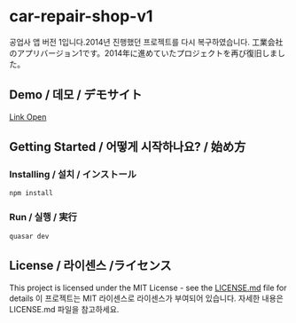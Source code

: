 # car-repair-shop-v1

공업사 앱 버전 1입니다.2014년 진행했던 프로젝트를 다시 복구하였습니다.
工業会社のアプリバージョン1です。2014年に進めていたプロジェクトを再び復旧しました。

## Demo / 데모 / デモサイト

[Link Open](https://car-repair-shop-v1.netlify.app/#/)

## Getting Started / 어떻게 시작하나요? / 始め方

### Installing / 설치 / インストール

```
npm install
```

### Run / 실행 / 実行

```
quasar dev
```

## License / 라이센스 /ライセンス

This project is licensed under the MIT License - see the [LICENSE.md](https://gist.github.com/PurpleBooth/LICENSE.md) file for details
이 프로젝트는 MIT 라이센스로 라이센스가 부여되어 있습니다. 자세한 내용은 LICENSE.md 파일을 참고하세요.

